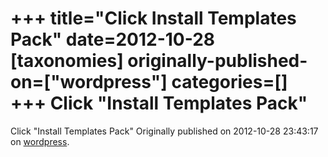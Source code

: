 +++
title="Click Install Templates Pack"
date=2012-10-28
[taxonomies]
originally-published-on=["wordpress"]
categories=[]
+++
Click "Install Templates Pack"
==============================

Click "Install Templates Pack"
Originally published on 2012-10-28 23:43:17 on [wordpress](https://skyfromme.wordpress.com/2012/10/29/libreoffice-quantal-features-unity-integration-packagekit-and-templates/clickinstall-3/).

